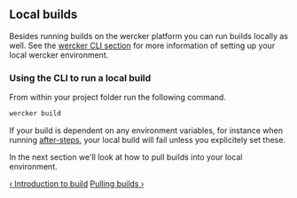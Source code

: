 ## Local builds

Besides running builds on the wercker platform you can run builds
locally as well. See the [wercker CLI section](/learn/basics/03_the-wercker-cli.html) for more information of
setting up your local wercker environment.

### Using the CLI to run a local build

From within your project folder run the following command.

```sh
wercker build
```

If your build is dependent on any environment variables, for instance
when running [after-steps](/learn/build/02_local-builds.html), your
local build will fail unless you explicitely set these.

In the next section we'll look at how to pull builds into your local
environment.

[&lsaquo; Introduction to build](/learn/build/01_introduction.html "nav previous build")
[Pulling builds &rsaquo;](/learn/build/03_pulling-builds.html "nav next build")
